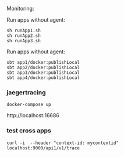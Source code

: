 Monitoring:

Run apps without agent:
```
sh runApp1.sh
sh runApp2.sh
sh runApp3.sh
```

Run apps without agent:
```
sbt app1/docker:publishLocal
sbt app2/docker:publishLocal
sbt app3/docker:publishLocal
sbt app4/docker:publishLocal
```

### jaegertracing
```
docker-compose up
```

http://localhost:16686

### test cross apps
```
curl -i  --header "context-id: mycontextid" localhost:9000/api1/v1/trace
```